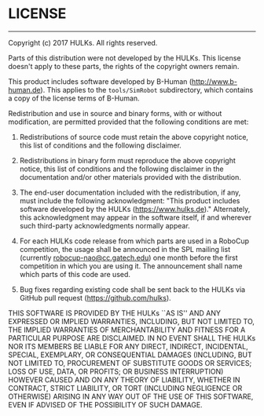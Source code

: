 # LICENSE
------------------------------------------------------------------
Copyright (c) 2017 HULKs.  All rights reserved.

Parts of this distribution were not developed by the HULKs.
This license doesn't apply to these parts, the rights of the
copyright owners remain.

This product includes software developed by B-Human
(http://www.b-human.de). This applies to the `tools/SimRobot`
subdirectory, which contains a copy of the license terms of B-Human.

Redistribution and use in source and binary forms, with or without
modification, are permitted provided that the following conditions
are met:
1. Redistributions of source code must retain the above copyright
   notice, this list of conditions and the following disclaimer.

2. Redistributions in binary form must reproduce the above
   copyright notice, this list of conditions and the following
   disclaimer in the documentation and/or other materials provided
   with the distribution.

3. The end-user documentation included with the redistribution, if
   any, must include the following acknowledgment:
   "This product includes software developed by the HULKs
    (https://www.hulks.de)."
   Alternately, this acknowledgment may appear in the software
   itself, if and wherever such third-party acknowledgments
   normally appear.

4. For each HULKs code release from which parts are used in a
   RoboCup competition, the usage shall be announced in the SPL
   mailing list (currently robocup-nao@cc.gatech.edu) one month
   before the first competition in which you are using it. The
   announcement shall name which parts of this code are used.

5. Bug fixes regarding existing code shall be sent back to the HULKs
   via GitHub pull request (https://github.com/hulks).


THIS SOFTWARE IS PROVIDED BY THE HULKs ``AS IS'' AND ANY
EXPRESSED OR IMPLIED WARRANTIES, INCLUDING, BUT NOT LIMITED TO,
THE IMPLIED WARRANTIES OF MERCHANTABILITY AND FITNESS FOR A
PARTICULAR PURPOSE ARE DISCLAIMED. IN NO EVENT SHALL THE
HULKs NOR ITS MEMBERS BE LIABLE FOR ANY DIRECT, INDIRECT,
INCIDENTAL, SPECIAL, EXEMPLARY, OR CONSEQUENTIAL DAMAGES
(INCLUDING, BUT NOT LIMITED TO, PROCUREMENT OF SUBSTITUTE GOODS
OR SERVICES; LOSS OF USE, DATA, OR PROFITS; OR BUSINESS
INTERRUPTION) HOWEVER CAUSED AND ON ANY THEORY OF LIABILITY,
WHETHER IN CONTRACT, STRICT LIABILITY, OR TORT (INCLUDING
NEGLIGENCE OR OTHERWISE) ARISING IN ANY WAY OUT OF THE USE OF
THIS SOFTWARE, EVEN IF ADVISED OF THE POSSIBILITY OF SUCH DAMAGE.
